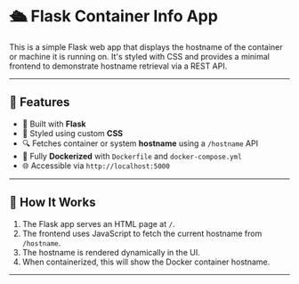 # 🛳️ Flask Container Info App

This is a simple Flask web app that displays the hostname of the container or machine it is running on. It's styled with CSS and provides a minimal frontend to demonstrate hostname retrieval via a REST API.

---

## 🚀 Features

- 🧠 Built with **Flask**
- 🎨 Styled using custom **CSS**
- 🔍 Fetches container or system **hostname** using a `/hostname` API
- 🐳 Fully **Dockerized** with `Dockerfile` and `docker-compose.yml`
- 🌐 Accessible via `http://localhost:5000`

---

## 🧠 How It Works

1. The Flask app serves an HTML page at `/`.
2. The frontend uses JavaScript to fetch the current hostname from `/hostname`.
3. The hostname is rendered dynamically in the UI.
4. When containerized, this will show the Docker container hostname.

---

